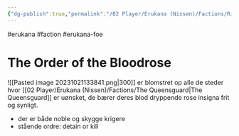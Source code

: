 ```yaml
---
{"dg-publish":true,"permalink":"/02 Player/Erukana (Nissen)/Factions/Ridderne af Blodrosen/","tags":["Erukana","erukana","faction","erukana-foe"]}
---
```



#erukana #faction #erukana-foe

# The Order of the Bloodrose

![[Pasted image 20231021133841.png\|300]]
er blomstret op alle de steder hvor [[02 Player/Erukana (Nissen)/Factions/The Queensguard\|The Queensguard]] er uønsket, de bærer deres blod dryppende rose insigna frit og synligt.
- der er både noble og skygge krigere
- stående ordre: detain or kill 

